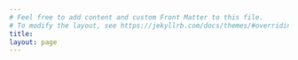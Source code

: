 ```yaml
---
# Feel free to add content and custom Front Matter to this file.
# To modify the layout, see https://jekyllrb.com/docs/themes/#overriding-theme-defaults
title: 
layout: page
---
```


<style>
html span {
  transition: text-decoration-color 0.3s ease; /* Color transition for underline */
  text-decoration: none;
}

html span:hover {
  text-decoration: underline;
  text-decoration-color: hoverColor; /* Color of underline on hover */
}


html #masthead {
  white-space: nowrap;
  border-bottom: 2px solid black;
}

html #masthead:hover {
  color: red !important; /* Using !important to enforce this style */
}
</style>
